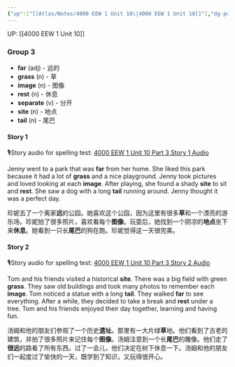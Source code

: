 ```yaml
---
{"up":["[[Atlas/Notes/4000 EEW 1 Unit 10\|4000 EEW 1 Unit 10]]"],"dg-publish":true,"permalink":"/atlas/notes/4000-eew-1-unit-10-part-3-stories/","dgPassFrontmatter":true}
---
```


UP: [[4000 EEW 1 Unit 10]]
### Group 3

- **far** (adj) - 远的
- **grass** (n) - 草
- **image** (n) - 图像
- **rest** (n) - 休息
- **separate** (v) - 分开
- **site** (n) - 地点
- **tail** (n) - 尾巴

#### Story 1
🎙️Story audio for spelling test: [4000 EEW 1 Unit 10 Part 3 Story 1 Audio](https://drive.google.com/file/d/1T65GzQnXSu1V4DXBj9wAok5UIUugnydZ/view?usp=drive_link)

Jenny went to a park that was **far** from her home. She liked this park because it had a lot of **grass** and a nice playground. Jenny took pictures and loved looking at each **image**. After playing, she found a shady **site** to sit and **rest**. She saw a dog with a long **tail** running around. Jenny thought it was a perfect day.

珍妮去了一个离家**远**的公园。她喜欢这个公园，因为这里有很多**草**和一个漂亮的游乐场。珍妮拍了很多照片，喜欢看每个**图像**。玩耍后，她找到一个阴凉的**地点**坐下来**休息**。她看到一只长**尾巴**的狗在跑。珍妮觉得这一天很完美。

#### Story 2
🎙️Story audio for spelling test: [4000 EEW 1 Unit 10 Part 3 Story 2 Audio](https://drive.google.com/file/d/1i5TLcvIR6PYYCyILu9UxEU8cs_oXFnN0/view?usp=drive_link)

Tom and his friends visited a historical **site**. There was a big field with green **grass**. They saw old buildings and took many photos to remember each **image**. Tom noticed a statue with a long **tail**. They walked **far** to see everything. After a while, they decided to take a break and **rest** under a tree. Tom and his friends enjoyed their day together, learning and having fun.

汤姆和他的朋友们参观了一个历史**遗址**。那里有一大片绿**草**地。他们看到了古老的建筑，并拍了很多照片来记住每个**图像**。汤姆注意到一个长**尾巴**的雕像。他们走了**很远**的路看了所有东西。过了一会儿，他们决定在树下休息一下。汤姆和他的朋友们一起度过了愉快的一天，既学到了知识，又玩得很开心。